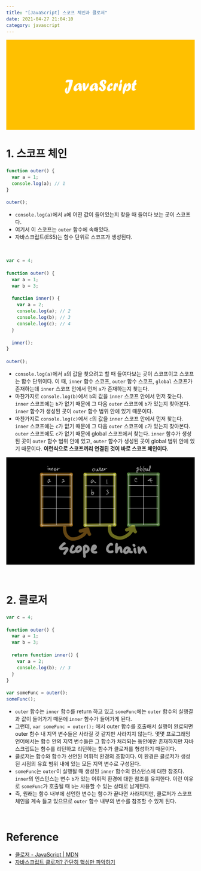 ```yaml
---
title: "[JavaScript] 스코프 체인과 클로저"
date: 2021-04-27 21:04:10
category: javascript
---
```


![](images/javascript.png)

# 1. 스코프 체인

```js
function outer() {
  var a = 1;
  console.log(a); // 1
}

outer();
```

- `console.log(a)`에서 `a`에 어떤 값이 들어있는지 찾을 때 들여다 보는 곳이 스코프다.
- 여기서 이 스코프는 `outer` 함수에 속해있다.
- 자바스크립트(ES5)는 함수 단위로 스코프가 생성된다.

<br />

```js
var c = 4;

function outer() {
  var a = 1;
  var b = 3;

  function inner() {
    var a = 2;
    console.log(a); // 2
    console.log(b); // 3
    console.log(c); // 4
  }
	
  inner();
}

outer();
```

- `console.log(a)`에서 `a`의 값을 찾으려고 할 때 들여다보는 곳이 스코프이고 스코프는 함수 단위이다.
이 때, `inner` 함수 스코프, `outer` 함수 스코프, `global` 스코프가 존재하는데 `inner` 스코프 안에서 먼저 `a`가 존재하는지 찾는다.
- 마찬가지로 `console.log(b)`에서 `b`의 값을 `inner` 스코프 안에서 먼저 찾는다. `inner` 스코프에는 `b`가 없기 때문에 그 다음 `outer` 스코프에 `b`가 있는지 찾아본다.
`inner` 함수가 생성된 곳이 `outer` 함수 범위 안에 있기 때문이다.
- 마찬가지로 `console.log(c)`에서 `c`의 값을 `inner` 스코프 안에서 먼저 찾는다. `inner` 스코프에는 `c`가 없기 때문에 그 다음 `outer` 스코프에 `c`가 있는지 찾아본다. `outer` 스코프에도 `c`가 없기 때문에 global 스코프에서 찾는다.
`inner` 함수가 생성된 곳이 `outer` 함수 범위 안에 있고, `outer` 함수가 생성된 곳이 global 범위 안에 있기 때문이다. **이런식으로 스코프끼리 연결된 것이 바로 스코프 체인이다.**

![](images/scope-chain.jpg)

<br />

# 2. 클로저

```js
var c = 4;

function outer() {
  var a = 1;
  var b = 3;

  return function inner() {
    var a = 2;
    console.log(b); // 3
  }
}

var someFunc = outer();
someFunc();
```

- `outer` 함수는 `inner` 함수를 return 하고 있고 `someFunc`에는 `outer` 함수의 실행결과 값이 들어가기 때문에 `inner` 함수가 들어가게 된다.
- 그런데, `var someFunc = outer();` 에서 outer 함수를 호출해서 실행이 완료되면 outer 함수 내 지역 변수들은 사라질 것 같지만 사라지지 않는다. 몇몇 프로그래밍 언어에서는 함수 안의 지역 변수들은 그 함수가 처리되는 동안에만 존재하지만 자바스크립트는 함수를 리턴하고 리턴하는 함수가 클로저를 형성하기 때문이다.
- 클로저는 함수와 함수가 선언된 어휘적 환경의 조합이다. 이 환경은 클로저가 생성된 시점의 유효 범위 내에 있는 모든 지역 변수로 구성된다.
- `someFunc`는 `outer`이 실행될 때 생성된 `inner` 함수의 인스턴스에 대한 참조다. `inner`의 인스턴스는 변수 `b`가 있는 어휘적 환경에 대한 참조를 유지한다. 이런 이유로 `someFunc`가 호출될 때 `b`는 사용할 수 있는 상태로 남게된다.
- 즉, 원래는 함수 내부에 선언한 변수는 함수가 끝나면 사라지지만, 클로저가 스코프 체인을 계속 들고 있으므로 `outer` 함수 내부의 변수를 참조할 수 있게 된다.

<br />

# Reference

- [클로저 - JavaScript | MDN](https://developer.mozilla.org/ko/docs/Web/JavaScript/Closures)
- [자바스크립트 클로저? 간단히 핵심만 파악하기](https://www.youtube.com/watch?v=MbYShFxp-j0)